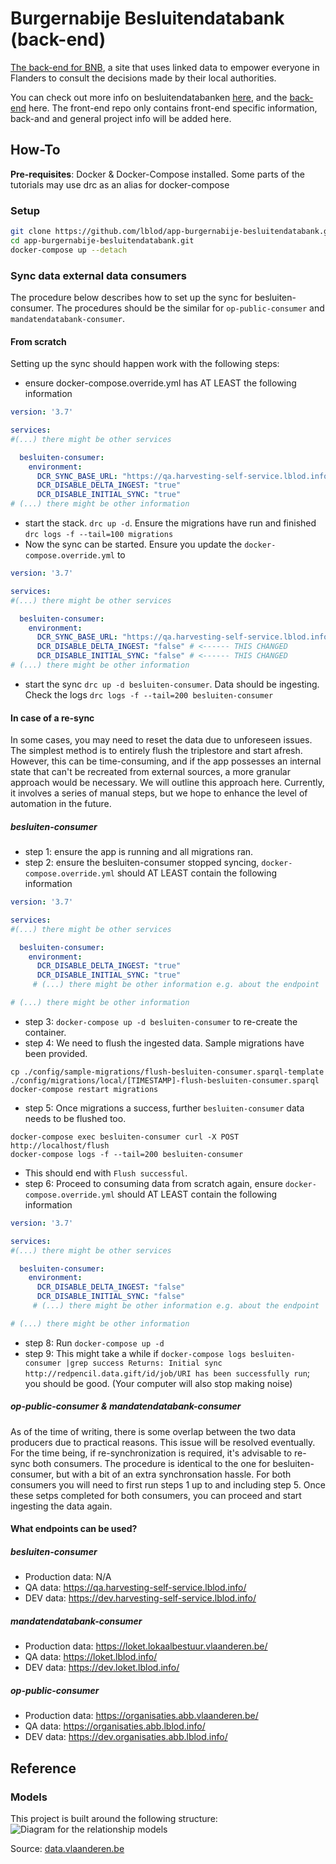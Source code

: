 # Burgernabije Besluitendatabank (back-end)

[The back-end for BNB](https://burgernabije-besluitendatabank-dev.s.redhost.be/), a site that uses linked data to empower everyone in Flanders to consult the decisions made by their local authorities.

You can check out more info on besluitendatabanken [here](https://lokaalbestuur.vlaanderen.be/besluitendatabank), and the [back-end](https://github.com/lblod/frontend-burgernabije-besluitendatabank) here. The front-end repo only contains front-end specific information, back-and and general project info will be added here.

## How-To

**Pre-requisites**: Docker & Docker-Compose installed. Some parts of the tutorials may use drc as an alias for docker-compose

### Setup

```bash
git clone https://github.com/lblod/app-burgernabije-besluitendatabank.git
cd app-burgernabije-besluitendatabank.git
docker-compose up --detach
```

### Sync data external data consumers
The procedure below describes how to set up the sync for besluiten-consumer.
The procedures should be the similar for `op-public-consumer` and `mandatendatabank-consumer`.

#### From scratch
Setting up the sync should happen work with the following steps:

- ensure docker-compose.override.yml has AT LEAST the following information

```yml
version: '3.7'

services:
#(...) there might be other services

  besluiten-consumer:
    environment:
      DCR_SYNC_BASE_URL: "https://qa.harvesting-self-service.lblod.info/" # you choose endpoint here
      DCR_DISABLE_DELTA_INGEST: "true"
      DCR_DISABLE_INITIAL_SYNC: "true"
# (...) there might be other information
```

- start the stack. `drc up -d`. Ensure the migrations have run and finished `drc logs -f --tail=100 migrations`
- Now the sync can be started. Ensure you update the `docker-compose.override.yml` to

```yml
version: '3.7'

services:
#(...) there might be other services

  besluiten-consumer:
    environment:
      DCR_SYNC_BASE_URL: "https://qa.harvesting-self-service.lblod.info/" # you choose endpoint here
      DCR_DISABLE_DELTA_INGEST: "false" # <------ THIS CHANGED
      DCR_DISABLE_INITIAL_SYNC: "false" # <------ THIS CHANGED
# (...) there might be other information
```

- start the sync `drc up -d besluiten-consumer`.
  Data should be ingesting.
  Check the logs `drc logs -f --tail=200 besluiten-consumer`

#### In case of a re-sync
In some cases, you may need to reset the data due to unforeseen issues. The simplest method is to entirely flush the triplestore and start afresh. However, this can be time-consuming, and if the app possesses an internal state that can't be recreated from external sources, a more granular approach would be necessary. We will outline this approach here. Currently, it involves a series of manual steps, but we hope to enhance the level of automation in the future.

##### besluiten-consumer

- step 1:  ensure the app is running and all migrations ran.
- step 2: ensure the besluiten-consumer stopped syncing, `docker-compose.override.yml` should AT LEAST contain the following information
```yml
version: '3.7'

services:
#(...) there might be other services

  besluiten-consumer:
    environment:
      DCR_DISABLE_DELTA_INGEST: "true"
      DCR_DISABLE_INITIAL_SYNC: "true"
     # (...) there might be other information e.g. about the endpoint

# (...) there might be other information
```
- step 3: `docker-compose up -d besluiten-consumer` to re-create the container.
- step 4: We need to flush the ingested data. Sample migrations have been provided.
```
cp ./config/sample-migrations/flush-besluiten-consumer.sparql-template ./config/migrations/local/[TIMESTAMP]-flush-besluiten-consumer.sparql
docker-compose restart migrations
```
- step 5: Once migrations a success, further `besluiten-consumer` data needs to be flushed too.
```
docker-compose exec besluiten-consumer curl -X POST http://localhost/flush
docker-compose logs -f --tail=200 besluiten-consumer
```
  - This should end with `Flush successful`.
- step 6: Proceed to consuming data from scratch again, ensure `docker-compose.override.yml` should AT LEAST contain the following information
```yml
version: '3.7'

services:
#(...) there might be other services

  besluiten-consumer:
    environment:
      DCR_DISABLE_DELTA_INGEST: "false"
      DCR_DISABLE_INITIAL_SYNC: "false"
     # (...) there might be other information e.g. about the endpoint

# (...) there might be other information
```
- step 8: Run `docker-compose up -d`
- step 9: This might take a while if `docker-compose logs besluiten-consumer |grep success Returns: Initial sync http://redpencil.data.gift/id/job/URI has been successfully run`; you should be good. (Your computer will also stop making noise)

##### op-public-consumer & mandatendatabank-consumer
As of the time of writing, there is some overlap between the two data producers due to practical reasons. This issue will be resolved eventually. For the time being, if re-synchronization is required, it's advisable to re-sync both consumers.
The procedure is identical to the one for besluiten-consumer, but with a bit of an extra synchronsation hassle. 
For both consumers you will need to first run steps 1 up to and including step 5. Once these setps completed for both consumers, you can proceed and start ingesting the data again.

#### What endpoints can be used?
##### besluiten-consumer

- Production data: N/A
- QA data: https://qa.harvesting-self-service.lblod.info/
- DEV data: https://dev.harvesting-self-service.lblod.info/

##### mandatendatabank-consumer

- Production data: https://loket.lokaalbestuur.vlaanderen.be/
- QA data: https://loket.lblod.info/
- DEV data: https://dev.loket.lblod.info/

##### op-public-consumer

- Production data: https://organisaties.abb.vlaanderen.be/
- QA data: https://organisaties.abb.lblod.info/
- DEV data: https://dev.organisaties.abb.lblod.info/


## Reference

### Models

This project is built around the following structure:
![Diagram for the relationship models](https://data.vlaanderen.be/doc/applicatieprofiel/besluit-publicatie/html/overview.jpg)

Source: [data.vlaanderen.be](https://data.vlaanderen.be/doc/applicatieprofiel/besluit-publicatie/)

